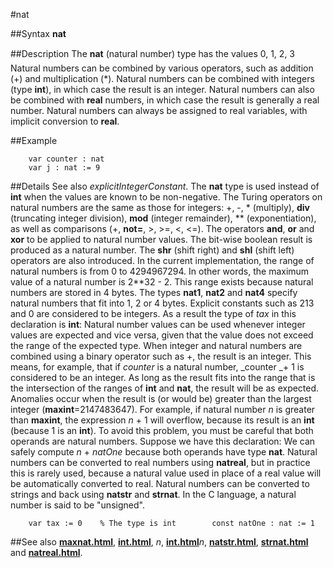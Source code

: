 
#nat

##Syntax
**nat**



##Description
The **nat** (natural number) type has the values 0, 1, 2, 3 &#133; Natural numbers can be combined by various operators, such as addition (+) and multiplication (*). Natural numbers can be combined with integers (type **int**), in which case the result is an integer. Natural numbers can also be combined with **real** numbers, in which case the result is generally a real number. Natural numbers can always be assigned to real variables, with implicit conversion to **real**.



##Example



        var counter : nat
        var j : nat := 9
##Details
See also _explicitIntegerConstant_. The **nat** type is used instead of **int** when the values are known to be non-negative.
The Turing operators on natural numbers are the same as those for integers: +, -, * (multiply), **div** (truncating integer division), **mod** (integer remainder), ** (exponentiation), as well as comparisons (+, **not=**, >, >=, <, <=). The operators **and**, **or** and **xor** to be applied to natural number values. The bit-wise boolean result is produced as a natural number. The **shr** (shift right) and **shl** (shift left) operators are also introduced.
In the current implementation, the range of natural numbers is from 0 to 4294967294. In other words, the maximum value of a natural number is 2**32 - 2. This range exists because natural numbers are stored in 4 bytes. The types **nat1**, **nat2** and **nat4** specify natural numbers that fit into 1, 2 or 4 bytes.
Explicit constants such as 213 and 0 are considered to be integers. As a result the type of _tax_ in this declaration is **int**:
Natural number values can be used whenever integer values are expected and vice versa, given that the value does not exceed the range of the expected type.
When integer and natural numbers are combined using a binary operator such as +, the result is an integer. This means, for example, that if _counter_ is a natural number, _counter _+ 1 is considered to be an integer. As long as the result fits into the range that is the intersection of the ranges of **int** and **nat**, the result will be as expected. Anomalies occur when the result is (or would be) greater than the largest integer (**maxint**=2147483647). For example, if natural number _n_ is greater than **maxint**, the expression _n_ + 1 will overflow, because its result is an **int** (because 1 is an **int**). To avoid this problem, you must be careful that both operands are natural numbers. 
Suppose we have this declaration:
We can safely compute _n_ + _natOne_ because both operands have type **nat**.
Natural numbers can be converted to real numbers using **natreal**, but in practice this is rarely used, because a natural value used in place of a real value will be automatically converted to real.
Natural numbers can be converted to strings and back using **natstr** and **strnat**.
In the C language, a natural number is said to be "unsigned".


        var tax := 0    % The type is int        const natOne : nat := 1
##See also
**[maxnat.html](maxnat)**, **[int.html](int)**, **[](nat)**_n_, **[int.html](int)**_n_, **[natstr.html](natstr)**, **[strnat.html](strnat)** and **[natreal.html](natreal)**.


